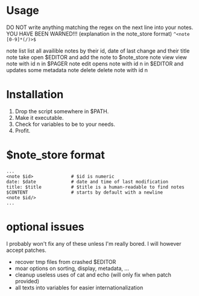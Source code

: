 # Usage
DO NOT write anything matching the regex on the next line into your notes. YOU HAVE BEEN WARNED!!! (explanation in the note_store format)
`^<note [0-9]*(/)>$`

note list
    list all availible notes by their id, date of last change and their title
note take
    open $EDITOR and add the note to $note_store
note view <n>
    view note with id n in $PAGER
note edit <n>
    opens note with id n in $EDITOR and updates some metadata
note delete <n>
    delete note with id n

# Installation
1. Drop the script somewhere in $PATH. 
2. Make it executable. 
3. Check for variables to be to your needs. 
4. Profit.

# $note_store format
```
...
<note $id>              # $id is numeric
date: $date             # date and time of last modification
title: $title           # $title is a human-readable to find notes
$CONTENT                # starts by default with a newline
<note $id/>
...
```

# optional issues
I probably won't fix any of these unless I'm really bored. I will however accept patches.
* recover tmp files from crashed $EDITOR
* moar options on sorting, display, metadata, ...
* cleanup useless uses of cat and echo (will only fix when patch provided)
* all texts into variables for easier internationalization

